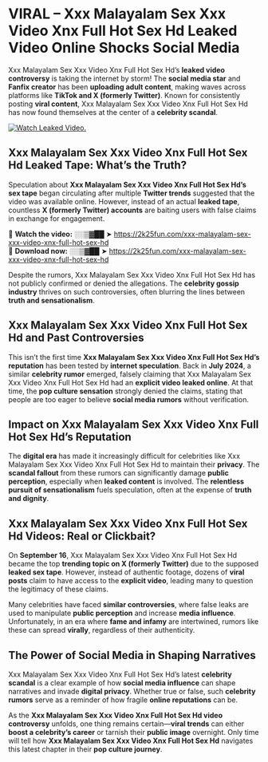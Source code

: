 # VIRAL – Xxx Malayalam Sex Xxx Video Xnx Full Hot Sex Hd Leaked Video Online Shocks Social Media 

Xxx Malayalam Sex Xxx Video Xnx Full Hot Sex Hd’s **leaked video controversy** is taking the internet by storm! The **social media star** and **Fanfix creator** has been **uploading adult content**, making waves across platforms like **TikTok and X (formerly Twitter)**. Known for consistently posting **viral content**, Xxx Malayalam Sex Xxx Video Xnx Full Hot Sex Hd has now found themselves at the center of a **celebrity scandal**.  

[![Watch Leaked Video.](https://miro.medium.com/v2/resize:fit:828/format:webp/1*cilzJN44JGOrTw9NJCrNHA.gif "Watch Leaked Video")](https://2k25fun.com/xxx-malayalam-sex-xxx-video-xnx-full-hot-sex-hd)

## **Xxx Malayalam Sex Xxx Video Xnx Full Hot Sex Hd Leaked Tape: What’s the Truth?**  
Speculation about **Xxx Malayalam Sex Xxx Video Xnx Full Hot Sex Hd’s sex tape** began circulating after multiple **Twitter trends** suggested that the video was available online. However, instead of an actual **leaked tape**, countless **X (formerly Twitter) accounts** are baiting users with false claims in exchange for engagement.  

🔹 **Watch the video:** ░░▒▓██ ➤ https://2k25fun.com/xxx-malayalam-sex-xxx-video-xnx-full-hot-sex-hd  
🔹 **Download now:** ░░▒▓██ ➤ https://2k25fun.com/xxx-malayalam-sex-xxx-video-xnx-full-hot-sex-hd  

Despite the rumors, Xxx Malayalam Sex Xxx Video Xnx Full Hot Sex Hd has not publicly confirmed or denied the allegations. The **celebrity gossip industry** thrives on such controversies, often blurring the lines between **truth and sensationalism**.  

## **Xxx Malayalam Sex Xxx Video Xnx Full Hot Sex Hd and Past Controversies**  
This isn’t the first time **Xxx Malayalam Sex Xxx Video Xnx Full Hot Sex Hd’s reputation** has been tested by **internet speculation**. Back in **July 2024**, a similar **celebrity rumor** emerged, falsely claiming that Xxx Malayalam Sex Xxx Video Xnx Full Hot Sex Hd had an **explicit video leaked online**. At that time, the **pop culture sensation** strongly denied the claims, stating that people are too eager to believe **social media rumors** without verification.  

## **Impact on Xxx Malayalam Sex Xxx Video Xnx Full Hot Sex Hd’s Reputation**  
The **digital era** has made it increasingly difficult for celebrities like Xxx Malayalam Sex Xxx Video Xnx Full Hot Sex Hd to maintain their **privacy**. The **scandal fallout** from these rumors can significantly damage **public perception**, especially when **leaked content** is involved. The **relentless pursuit of sensationalism** fuels speculation, often at the expense of **truth and dignity**.  

## **Xxx Malayalam Sex Xxx Video Xnx Full Hot Sex Hd Videos: Real or Clickbait?**  
On **September 16**, Xxx Malayalam Sex Xxx Video Xnx Full Hot Sex Hd became the top **trending topic on X (formerly Twitter)** due to the supposed **leaked sex tape**. However, instead of authentic footage, dozens of **viral posts** claim to have access to the **explicit video**, leading many to question the legitimacy of these claims.  

Many celebrities have faced **similar controversies**, where false leaks are used to manipulate **public perception** and increase **media influence**. Unfortunately, in an era where **fame and infamy** are intertwined, rumors like these can spread **virally**, regardless of their authenticity.  

## **The Power of Social Media in Shaping Narratives**  
Xxx Malayalam Sex Xxx Video Xnx Full Hot Sex Hd’s latest **celebrity scandal** is a clear example of how **social media influence** can shape narratives and invade **digital privacy**. Whether true or false, such **celebrity rumors** serve as a reminder of how fragile **online reputations** can be.  

As the **Xxx Malayalam Sex Xxx Video Xnx Full Hot Sex Hd video controversy** unfolds, one thing remains certain—**viral trends** can either **boost a celebrity’s career** or tarnish their **public image** overnight. Only time will tell how **Xxx Malayalam Sex Xxx Video Xnx Full Hot Sex Hd** navigates this latest chapter in their **pop culture journey**. 